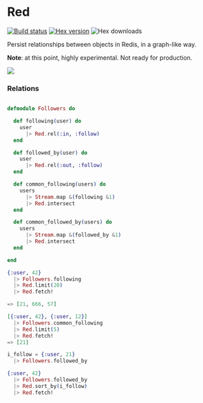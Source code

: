 Red
===

[![Build status](https://img.shields.io/travis/rodrigues/red.svg "Build status")](https://travis-ci.org/rodrigues/red)
[![Hex version](https://img.shields.io/hexpm/v/red.svg "Hex version")](https://hex.pm/packages/red)
![Hex downloads](https://img.shields.io/hexpm/dt/red.svg "Hex downloads")

Persist relationships between objects in Redis, in a graph-like way.

**Note**: at this point, highly experimental. Not ready for production.

![](http://plusredelixir.com/wp-content/uploads/2012/02/new-power-elixir-can1.png)

### Relations

```elixir

defmodule Followers do

  def following(user) do
    user
      |> Red.rel(:in, :follow)
  end

  def followed_by(user) do
    user
      |> Red.rel(:out, :follow)
  end

  def common_following(users) do
    users
      |> Stream.map &(following &1)
      |> Red.intersect
  end

  def common_followed_by(users) do
    users
      |> Stream.map &(followed_by &1)
      |> Red.intersect
  end

end

{:user, 42}
  |> Followers.following
  |> Red.limit(20)
  |> Red.fetch!

=> [21, 666, 57]

[{:user, 42}, {:user, 12}]
  |> Followers.common_following
  |> Red.limit(5)
  |> Red.fetch!
=> [21]

i_follow = {:user, 21}
  |> Followers.followed_by

{:user, 42}
  |> Followers.followed_by
  |> Red.sort_by(i_follow)
  |> Red.fetch!

```

